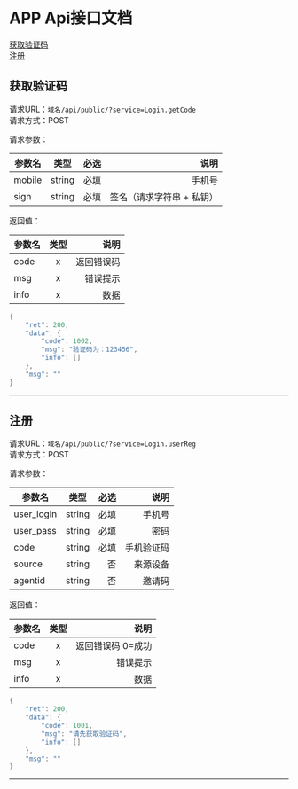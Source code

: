 # APP Api接口文档

[获取验证码](#获取验证码)<br>
[注册](#注册)<br>

## 获取验证码
请求URL：`域名/api/public/?service=Login.getCode`<br>
请求方式：POST<br>

请求参数：

参数名|类型|必选|说明
---|:--:|---:|---:
mobile|string|必填|手机号
sign|string|必填|签名（请求字符串 + 私钥）

返回值：

参数名|类型|说明
---|:--:|---:
code|x|返回错误码
msg|x|错误提示
info|x|数据


```java	
{
    "ret": 200,
    "data": {
        "code": 1002,
        "msg": "验证码为：123456",
        "info": []
    },
    "msg": ""
}
```
---

## 注册
请求URL：`域名/api/public/?service=Login.userReg`<br>
请求方式：POST<br>

请求参数：

参数名|类型|必选|说明
---|:--:|---:|---:
user_login|string|必填|手机号
user_pass|string|必填|密码
code|string|必填|手机验证码
source|string|否|来源设备
agentid|string|否|邀请码

返回值：

参数名|类型|说明
---|:--:|---:
code|x|返回错误码 0=成功
msg|x|错误提示
info|x|数据


```java	
{
    "ret": 200,
    "data": {
        "code": 1001,
        "msg": "请先获取验证码",
        "info": []
    },
    "msg": ""
}
```
---
